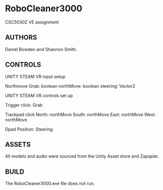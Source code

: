 # RoboCleaner3000
CSC5030Z VE assignment


AUTHORS
------------------------------------------------------------------------------------------------
Daniel Bowden and Shannon Smith.


CONTROLS
------------------------------------------------------------------------------------------------
UNITY STEAM VR input setup

Northmove
Grab: boolean
northMove: boolean
steering: Vector2

UNITY STEAM VR controls set up

Trigger
click: Grab

Trackpad
click 
North: northMove
South: northMove
East: northMove
West: northMove

Dpad
Position: Steering


ASSETS
------------------------------------------------------------------------------------------------
All models and audio were sourced from the Unity Asset store and Zapsplat.


BUILD
------------------------------------------------------------------------------------------------
The RoboCleaner3000.exe file does not run.
